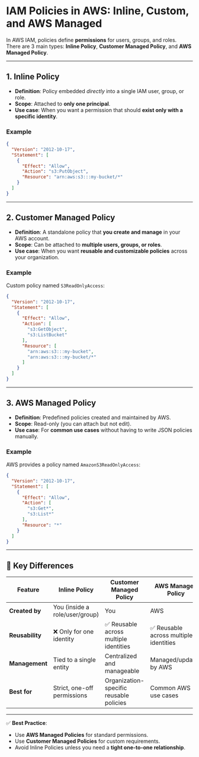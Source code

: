 
# IAM Policies in AWS: Inline, Custom, and AWS Managed

In AWS IAM, policies define **permissions** for users, groups, and roles.  
There are 3 main types: **Inline Policy**, **Customer Managed Policy**, and **AWS Managed Policy**.

---

## 1. Inline Policy
- **Definition**: Policy embedded *directly* into a single IAM user, group, or role.  
- **Scope**: Attached to **only one principal**.  
- **Use case**: When you want a permission that should **exist only with a specific identity**.  

### Example
```json
{
  "Version": "2012-10-17",
  "Statement": [
    {
      "Effect": "Allow",
      "Action": "s3:PutObject",
      "Resource": "arn:aws:s3:::my-bucket/*"
    }
  ]
}
```

---

## 2. Customer Managed Policy
- **Definition**: A standalone policy that **you create and manage** in your AWS account.  
- **Scope**: Can be attached to **multiple users, groups, or roles**.  
- **Use case**: When you want **reusable and customizable policies** across your organization.  

### Example
Custom policy named `S3ReadOnlyAccess`:
```json
{
  "Version": "2012-10-17",
  "Statement": [
    {
      "Effect": "Allow",
      "Action": [
        "s3:GetObject",
        "s3:ListBucket"
      ],
      "Resource": [
        "arn:aws:s3:::my-bucket",
        "arn:aws:s3:::my-bucket/*"
      ]
    }
  ]
}
```

---

## 3. AWS Managed Policy
- **Definition**: Predefined policies created and maintained by AWS.  
- **Scope**: Read-only (you can attach but not edit).  
- **Use case**: For **common use cases** without having to write JSON policies manually.  

### Example
AWS provides a policy named `AmazonS3ReadOnlyAccess`:
```json
{
  "Version": "2012-10-17",
  "Statement": [
    {
      "Effect": "Allow",
      "Action": [
        "s3:Get*",
        "s3:List*"
      ],
      "Resource": "*"
    }
  ]
}
```

---

## 🔑 Key Differences

| Feature              | Inline Policy                          | Customer Managed Policy                   | AWS Managed Policy               |
|----------------------|----------------------------------------|-------------------------------------------|----------------------------------|
| **Created by**       | You (inside a role/user/group)         | You                                       | AWS                              |
| **Reusability**      | ❌ Only for one identity                | ✅ Reusable across multiple identities     | ✅ Reusable across multiple identities |
| **Management**       | Tied to a single entity                | Centralized and manageable                | Managed/updated by AWS           |
| **Best for**         | Strict, one-off permissions            | Organization-specific reusable policies   | Common AWS use cases             |

---

✅ **Best Practice**:  
- Use **AWS Managed Policies** for standard permissions.  
- Use **Customer Managed Policies** for custom requirements.  
- Avoid Inline Policies unless you need a **tight one-to-one relationship**.
